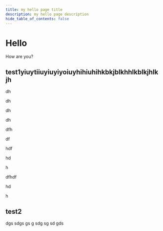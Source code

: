 ```yaml
---
title: my hello page title
description: my hello page description
hide_table_of_contents: false
---
```


# Hello

How are you?

## test1yiuytiiuyiuyiyoiuyhihiuhihkbkjblkhhlkblkjhlkjh

dh

dh

dh

dh

dfh

df

hdf

hd

h

dfhdf

hd

h

## test2

dgs
sdgs
gs
g
sdg
sg
sd
gds
